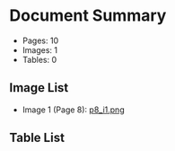 # Document Summary

- Pages: 10
- Images: 1
- Tables: 0

## Image List

- Image 1 (Page 8): [p8_i1.png](pdf_images/p8_i1.png)

## Table List

